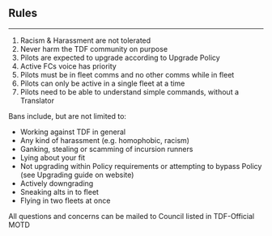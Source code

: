 ## Rules

---

1.  Racism & Harassment are not tolerated
2.  Never harm the TDF community on purpose
3.  Pilots are expected to upgrade according to Upgrade Policy
4.  Active FCs voice has priority
5.  Pilots must be in fleet comms and no other comms while in fleet
6.  Pilots can only be active in a single fleet at a time
7.  Pilots need to be able to understand simple commands, without a Translator

Bans include, but are not limited to:

-  Working against TDF in general
-  Any kind of harassment (e.g. homophobic, racism)
-  Ganking, stealing or scamming of incursion runners
-  Lying about your fit
-  Not upgrading within Policy requirements or attempting to bypass Policy (see Upgrading guide on website)
-  Actively downgrading
-  Sneaking alts in to fleet
-  Flying in two fleets at once

All questions and concerns can be mailed to Council listed in TDF-Official MOTD
